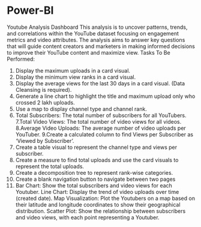 # Power-BI
Youtube Analysis Dashboard
This analysis is to uncover patterns, trends, and correlations within the YouTube dataset focusing on engagement metrics and video attributes. The analysis aims to answer key questions that will guide content creators and marketers in making informed decisions to improve their YouTube content and maximize view.
Tasks To Be Performed:
1. Display the maximum uploads in a card visual.
2. Display the minimum view ranks in a card visual.
3. Display the average views for the last 30 days in a card visual. (Data
Cleansing is required).
4. Generate a line chart to highlight the title and maximum upload only who
crossed 2 lakh uploads.
5. Use a map to display channel type and channel rank.
6. Total Subscribers: The total number of subscribers for all YouTubers.
7.Total Video Views: The total number of video views for all videos.
8.Average Video Uploads: The average number of video uploads per YouTuber.
9.Create a calculated column to find Views per Subscriber as ‘Viewed by
Subscriber’.
10. Create a table visual to represent the channel type and views per
subscriber.
11. Create a measure to find total uploads and use the card visuals to
represent the total uploads.
12. Create a decomposition tree to represent rank-wise categories.
13. Create a blank navigation button to navigate between two pages
14. Bar Chart: Show the total subscribers and video views for each Youtuber.
Line Chart: Display the trend of video uploads over time (created date).
Map Visualization: Plot the Youtubers on a map based on their latitude and longitude coordinates to show their geographical distribution.
Scatter Plot: Show the relationship between subscribers and video views, with each point representing a Youtuber.

